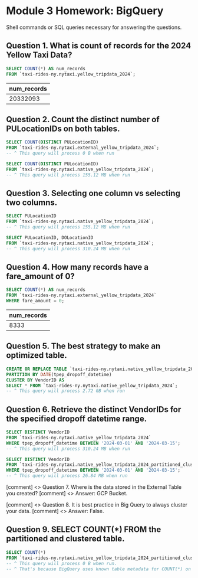 # Module 3 Homework: BigQuery

Shell commands or SQL queries necessary for answering the questions.


## Question 1. What is count of records for the 2024 Yellow Taxi Data?

```sql
SELECT COUNT(*) AS num_records
FROM `taxi-rides-ny.nytaxi.yellow_tripdata_2024`;
```

| num_records |
|------|
| 20332093 |


## Question 2. Count the distinct number of PULocationIDs on both tables.

```sql
SELECT COUNT(DISTINCT PULocationID)
FROM `taxi-rides-ny.nytaxi.external_yellow_tripdata_2024`;
-- ^ This query will process 0 B when run
```

```sql
SELECT COUNT(DISTINCT PULocationID)
FROM `taxi-rides-ny.nytaxi.native_yellow_tripdata_2024`;
-- ^ This query will process 155.12 MB when run
```


## Question 3. Selecting one column vs selecting two columns.

```sql
SELECT PULocationID
FROM `taxi-rides-ny.nytaxi.native_yellow_tripdata_2024`;
-- ^ This query will process 155.12 MB when run
```

```sql
SELECT PULocationID, DOLocationID
FROM `taxi-rides-ny.nytaxi.native_yellow_tripdata_2024`;
-- ^ This query will process 310.24 MB when run
```


## Question 4. How many records have a fare_amount of 0?

```sql
SELECT COUNT(*) AS num_records
FROM `taxi-rides-ny.nytaxi.external_yellow_tripdata_2024`
WHERE fare_amount = 0;
```

| num_records |
|------|
| 8333 |


## Question 5. The best strategy to make an optimized table.

```sql
CREATE OR REPLACE TABLE `taxi-rides-ny.nytaxi.native_yellow_tripdata_2024_partitioned_clustered`
PARTITION BY DATE(tpep_dropoff_datetime)
CLUSTER BY VendorID AS
SELECT * FROM `taxi-rides-ny.nytaxi.native_yellow_tripdata_2024`;
-- ^ This query will process 2.72 GB when run
```


## Question 6. Retrieve the distinct VendorIDs for the specified dropoff datetime range.

```sql
SELECT DISTINCT VendorID
FROM `taxi-rides-ny.nytaxi.native_yellow_tripdata_2024`
WHERE tpep_dropoff_datetime BETWEEN '2024-03-01' AND '2024-03-15';
-- ^ This query will process 310.24 MB when run
```

```sql
SELECT DISTINCT VendorID
FROM `taxi-rides-ny.nytaxi.native_yellow_tripdata_2024_partitioned_clustered`
WHERE tpep_dropoff_datetime BETWEEN '2024-03-01' AND '2024-03-15';
-- ^ This query will process 26.84 MB when run
```

[comment] <> Question 7. Where is the data stored in the External Table you created?
[comment] <> Answer: GCP Bucket.


[comment] <> Question 8. It is best practice in Big Query to always cluster your data.
[comment] <> Answer: False.


## Question 9. SELECT COUNT(*) FROM the partitioned and clustered table.
```sql
SELECT COUNT(*)
FROM `taxi-rides-ny.nytaxi.native_yellow_tripdata_2024_partitioned_clustered`;
-- ^ This query will process 0 B when run.
-- ^ That's because BigQuery uses known table metadata for COUNT(*) on partitioned tables.
```

